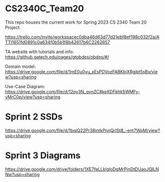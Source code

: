 # CS2340C_Team20
This repo houses the current work for Spring 2023 CS 2340 Team 20 Project.

https://trello.com/invite/workspacec0dba46d63d77d21ebf8ef198c032f2a/ATTI1651fd0891c0a634f0b5b1f8b42617b6C2262657

TA website with tutorials and info: https://github.gatech.edu/pages/gtobdes/obdes/#/

Domain model: https://drive.google.com/file/d/1mE0u0yu_xEsPDVozFABKbjXRgjbt5sBv/view?usp=sharing

Use-Case Diagram: https://drive.google.com/file/d/12py3N_qynZC8keXDFkhk5WMFy-vMrC0p/view?usp=sharing


# Sprint 2 SSDs

https://drive.google.com/file/d/1bqjQ22Pr38intkPnnQrISt8_-ent7WpM/view?usp=sharing

# Sprint 3 Diagrams

https://drive.google.com/drive/folders/1XE7feLLkIgloDgMrPjnDtDUaoJQILNNw?usp=sharing
